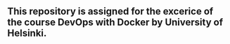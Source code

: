 <h2>This repository is assigned for the excerice of the course DevOps with Docker by University of Helsinki. </h2>
